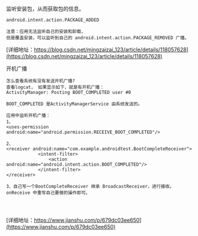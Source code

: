 
监听安装包，从而获取包的信息。
```
android.intent.action.PACKAGE_ADDED

注意：应用无法监听自己的安装和卸载，
但是覆盖安装，可以监听到自己的 android.intent.action.PACKAGE_REMOVED 广播。

```
[详细地址：https://blog.csdn.net/mingzaizai_123/article/details/118057628](https://blog.csdn.net/mingzaizai_123/article/details/118057628)

开机广播
```
怎么查看系统有没有发送开机广播?
查看logcat， 如果显示如下，就是有开机广播：
ActivityManager: Posting BOOT_COMPLETED user #0

BOOT_COMPLETED 是ActivityManagerService 由系统发送的。

应用中监听开机广播：
1、
<uses-permission android:name="android.permission.RECEIVE_BOOT_COMPLETED"/>

2、
<receiver android:name="com.example.androidtest.BootCompleteReceiver">
            <intent-filter>
                <action android:name="android.intent.action.BOOT_COMPLETED"/>
            </intent-filter>
</receiver>

3、自己写一个BootCompleteReceiver 继承 BroadcastReceiver，进行接收。
onReceive 中重写自己要做的操作即可。




```
[详细地址：https://www.jianshu.com/p/679dc03ee650](https://www.jianshu.com/p/679dc03ee650)